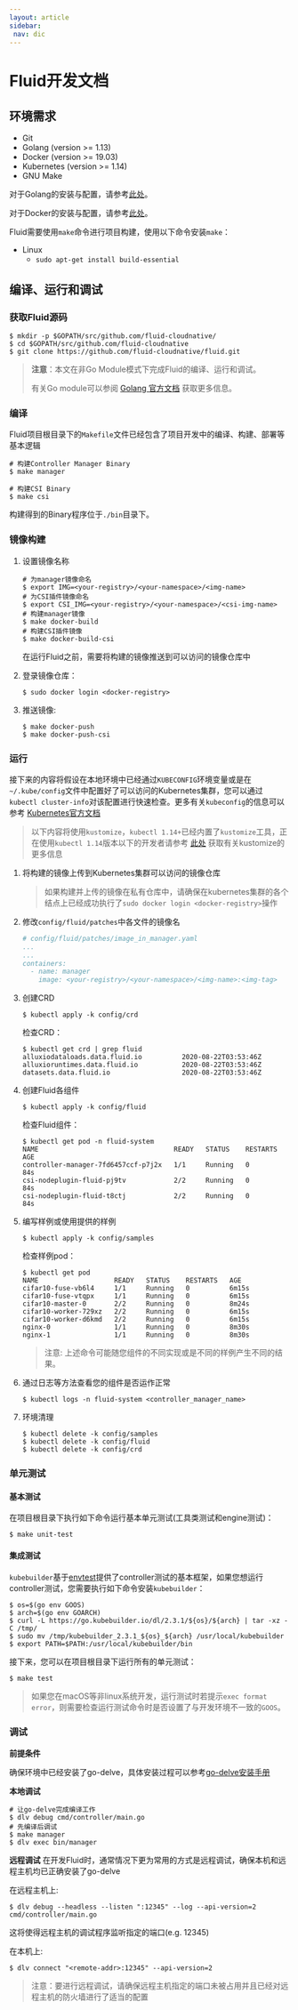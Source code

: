```yaml
---
layout: article
sidebar:
 nav: dic
---
```


# Fluid开发文档

## 环境需求

- Git
- Golang (version >= 1.13)
- Docker (version >= 19.03)
- Kubernetes (version >= 1.14)
- GNU Make

对于Golang的安装与配置，请参考[此处](https://golang.org/dl/)。

对于Docker的安装与配置，请参考[此处](https://docs.docker.com/engine/install/)。

Fluid需要使用`make`命令进行项目构建，使用以下命令安装`make`：

- Linux
    - `sudo apt-get install build-essential` 

## 编译、运行和调试

### 获取Fluid源码

```shell
$ mkdir -p $GOPATH/src/github.com/fluid-cloudnative/
$ cd $GOPATH/src/github.com/fluid-cloudnative
$ git clone https://github.com/fluid-cloudnative/fluid.git
```

> **注意**：本文在非Go Module模式下完成Fluid的编译、运行和调试。
>
> 有关Go module可以参阅 [Golang 官方文档](https://github.com/golang/go/wiki/Modules) 获取更多信息。

### 编译
Fluid项目根目录下的`Makefile`文件已经包含了项目开发中的编译、构建、部署等基本逻辑
```shell
# 构建Controller Manager Binary
$ make manager

# 构建CSI Binary
$ make csi
```
构建得到的Binary程序位于`./bin`目录下。

### 镜像构建

1. 设置镜像名称       
    ```shell
    # 为manager镜像命名
    $ export IMG=<your-registry>/<your-namespace>/<img-name>
    # 为CSI插件镜像命名
    $ export CSI_IMG=<your-registry>/<your-namespace>/<csi-img-name>
    # 构建manager镜像
    $ make docker-build
    # 构建CSI插件镜像
    $ make docker-build-csi
    ```
    
    在运行Fluid之前，需要将构建的镜像推送到可以访问的镜像仓库中

2. 登录镜像仓库：     
    ```shell
    $ sudo docker login <docker-registry>
    ```

3. 推送镜像:      
    ```shell          
    $ make docker-push
    $ make docker-push-csi
    ```

### 运行
接下来的内容将假设在本地环境中已经通过`KUBECONFIG`环境变量或是在`~/.kube/config`文件中配置好了可以访问的Kubernetes集群，您可以通过`kubectl cluster-info`对该配置进行快速检查。更多有关`kubeconfig`的信息可以参考
[Kubernetes官方文档](https://kubernetes.io/docs/tasks/access-application-cluster/configure-access-multiple-clusters/)

> 以下内容将使用`kustomize`，`kubectl 1.14+`已经内置了`kustomize`工具，正在使用`kubectl 1.14`版本以下的开发者请参考 [此处](https://kustomize.io/) 获取有关kustomize的更多信息


1. 将构建的镜像上传到Kubernetes集群可以访问的镜像仓库
    > 如果构建并上传的镜像在私有仓库中，请确保在kubernetes集群的各个结点上已经成功执行了`sudo docker login <docker-registry>`操作

2. 修改`config/fluid/patches`中各文件的镜像名
    ```yaml
    # config/fluid/patches/image_in_manager.yaml
    ...
    ...
    containers:
      - name: manager
        image: <your-registry>/<your-namespace>/<img-name>:<img-tag>
    ```

3. 创建CRD
    ```shell
    $ kubectl apply -k config/crd
    ```
    
    检查CRD：
    
    ```shell
    $ kubectl get crd | grep fluid
    alluxiodataloads.data.fluid.io          2020-08-22T03:53:46Z
    alluxioruntimes.data.fluid.io           2020-08-22T03:53:46Z
    datasets.data.fluid.io                  2020-08-22T03:53:46Z
    ```

4. 创建Fluid各组件
    ```shell
    $ kubectl apply -k config/fluid
    ```
    
    检查Fluid组件：
    
    ```shell
    $ kubectl get pod -n fluid-system
    NAME                                  READY   STATUS    RESTARTS   AGE
    controller-manager-7fd6457ccf-p7j2x   1/1     Running   0          84s
    csi-nodeplugin-fluid-pj9tv            2/2     Running   0          84s
    csi-nodeplugin-fluid-t8ctj            2/2     Running   0          84s
    ```

5. 编写样例或使用提供的样例
    ```shell
    $ kubectl apply -k config/samples
    ```
    
    检查样例pod：
    
    ```shell
    $ kubectl get pod
    NAME                   READY   STATUS    RESTARTS   AGE
    cifar10-fuse-vb6l4     1/1     Running   0          6m15s
    cifar10-fuse-vtqpx     1/1     Running   0          6m15s
    cifar10-master-0       2/2     Running   0          8m24s
    cifar10-worker-729xz   2/2     Running   0          6m15s
    cifar10-worker-d6kmd   2/2     Running   0          6m15s
    nginx-0                1/1     Running   0          8m30s
    nginx-1                1/1     Running   0          8m30s
    ```
    > 注意: 上述命令可能随您组件的不同实现或是不同的样例产生不同的结果。

6. 通过日志等方法查看您的组件是否运作正常
    ```shell
    $ kubectl logs -n fluid-system <controller_manager_name>
    ```

7. 环境清理
    ```shell
    $ kubectl delete -k config/samples
    $ kubectl delete -k config/fluid
    $ kubectl delete -k config/crd
    ```

### 单元测试

#### 基本测试

在项目根目录下执行如下命令运行基本单元测试(工具类测试和engine测试)：

```shell
$ make unit-test
```

#### 集成测试

`kubebuilder`基于[envtest](https://godoc.org/sigs.k8s.io/controller-runtime/pkg/envtest)提供了controller测试的基本框架，如果您想运行controller测试，您需要执行如下命令安装`kubebuilder`：

```shell
$ os=$(go env GOOS)
$ arch=$(go env GOARCH)
$ curl -L https://go.kubebuilder.io/dl/2.3.1/${os}/${arch} | tar -xz -C /tmp/
$ sudo mv /tmp/kubebuilder_2.3.1_${os}_${arch} /usr/local/kubebuilder
$ export PATH=$PATH:/usr/local/kubebuilder/bin
```

接下来，您可以在项目根目录下运行所有的单元测试：

```shell
$ make test
```

> 如果您在macOS等非linux系统开发，运行测试时若提示`exec format error`，则需要检查运行测试命令时是否设置了与开发环境不一致的`GOOS`。

### 调试

**前提条件**

确保环境中已经安装了go-delve，具体安装过程可以参考[go-delve安装手册](https://github.com/go-delve/delve/tree/master/Documentation/installation)

**本地调试**
```shell
# 让go-delve完成编译工作
$ dlv debug cmd/controller/main.go
# 先编译后调试
$ make manager
$ dlv exec bin/manager
```

**远程调试**
在开发Fluid时，通常情况下更为常用的方式是远程调试，确保本机和远程主机均已正确安装了go-delve

在远程主机上:
```shell
$ dlv debug --headless --listen ":12345" --log --api-version=2 cmd/controller/main.go
```
这将使得远程主机的调试程序监听指定的端口(e.g. 12345)

在本机上:
```shell
$ dlv connect "<remote-addr>:12345" --api-version=2
```
> 注意：要进行远程调试，请确保远程主机指定的端口未被占用并且已经对远程主机的防火墙进行了适当的配置